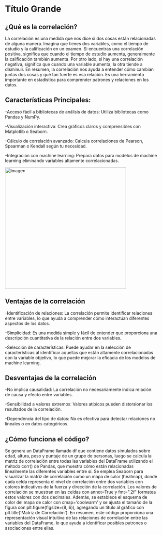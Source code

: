 # Título Grande

## ¿Qué es la correlación?

La correlación es una medida que nos dice si dos cosas están relacionadas de alguna manera. Imagina que tienes dos variables, como el tiempo de estudio y la calificación en un examen. Si encuentras una correlación positiva, significa que cuando el tiempo de estudio aumenta, generalmente la calificación también aumenta. Por otro lado, si hay una correlación negativa, significa que cuando una variable aumenta, la otra tiende a disminuir. En resumen, la correlación nos ayuda a entender cómo cambian juntas dos cosas y qué tan fuerte es esa relación. Es una herramienta importante en estadística para comprender patrones y relaciones en los datos.

## Características Principales:

-Acceso fácil a bibliotecas de análisis de datos: Utiliza bibliotecas como Pandas y NumPy.

-Visualización interactiva: Crea gráficos claros y comprensibles con Matplotlib o Seaborn.

-Cálculo de correlación avanzado: Calcula correlaciones de Pearson, Spearman o Kendall según tu necesidad.

-Integración con machine learning: Prepara datos para modelos de machine learning eliminando variables altamente correlacionadas.

<img src="https://www.codetodevs.com/media/posts/mapa-calor-correlaciones-corrcoef-heatmap-pandas.png" alt="Imagen" width="400">


## Ventajas de la correlación

-Identificación de relaciones: La correlación permite identificar relaciones entre variables, lo que ayuda a comprender cómo interactúan diferentes aspectos de los datos.

-Simplicidad: Es una medida simple y fácil de entender que proporciona una descripción cuantitativa de la relación entre dos variables.

-Selección de características: Puede ayudar en la selección de características al identificar aquellas que están altamente correlacionadas con la variable objetivo, lo que puede mejorar la eficacia de los modelos de machine learning.

## Desventajas de la correlación

-No implica causalidad: La correlación no necesariamente indica relación de causa y efecto entre variables.

-Sensibilidad a valores extremos: Valores atípicos pueden distorsionar los resultados de la correlación.

-Dependencia del tipo de datos: No es efectiva para detectar relaciones no lineales o en datos categóricos.

## ¿Cómo funciona el código?

Se genera un DataFrame llamado df que contiene datos simulados sobre edad, altura, peso y puntaje de un grupo de personas, luego se calcula la matriz de correlación entre todas las variables del DataFrame utilizando el método corr() de Pandas, que muestra cómo están relacionadas linealmente las diferentes variables entre sí. Se emplea Seaborn para visualizar la matriz de correlación como un mapa de calor (heatmap), donde cada celda representa el nivel de correlación entre dos variables con colores indicativos de la fuerza y dirección de la correlación. Los valores de correlación se muestran en las celdas con annot=True y fmt=".2f" formatea estos valores con dos decimales. Además, se establece el esquema de color del mapa de calor con cmap='coolwarm' y se ajusta el tamaño de la figura con plt.figure(figsize=(8, 6)), agregando un título al gráfico con plt.title('Matriz de Correlación'). En resumen, este código proporciona una representación visual intuitiva de las relaciones de correlación entre las variables del DataFrame, lo que ayuda a identificar posibles patrones o asociaciones entre ellas.
